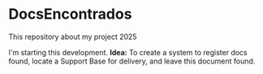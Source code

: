 # DocsEncontrados
This repository about my project 2025

I'm starting this development.
**Idea:** To create a system to register docs found, locate a Support Base for delivery, and leave this document found.
